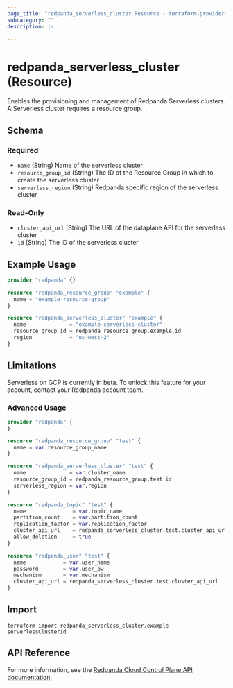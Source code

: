 ```yaml
---
page_title: "redpanda_serverless_cluster Resource - terraform-provider-redpanda"
subcategory: ""
description: |-
  
---
```


# redpanda_serverless_cluster (Resource)



Enables the provisioning and management of Redpanda Serverless clusters. A Serverless cluster requires a resource group.

<!-- schema generated by tfplugindocs -->
## Schema

### Required

- `name` (String) Name of the serverless cluster
- `resource_group_id` (String) The ID of the Resource Group in which to create the serverless cluster
- `serverless_region` (String) Redpanda specific region of the serverless cluster

### Read-Only

- `cluster_api_url` (String) The URL of the dataplane API for the serverless cluster
- `id` (String) The ID of the serverless cluster

## Example Usage

```terraform
provider "redpanda" {}

resource "redpanda_resource_group" "example" {
  name = "example-resource-group"
}

resource "redpanda_serverless_cluster" "example" {
  name              = "example-serverless-cluster"
  resource_group_id = redpanda_resource_group.example.id
  region            = "us-west-2"
}
```

## Limitations

Serverless on GCP is currently in beta. To unlock this feature for your account, contact your Redpanda account team.

### Advanced Usage

```terraform
provider "redpanda" {
}

resource "redpanda_resource_group" "test" {
  name = var.resource_group_name
}

resource "redpanda_serverless_cluster" "test" {
  name              = var.cluster_name
  resource_group_id = redpanda_resource_group.test.id
  serverless_region = var.region
}

resource "redpanda_topic" "test" {
  name               = var.topic_name
  partition_count    = var.partition_count
  replication_factor = var.replication_factor
  cluster_api_url    = redpanda_serverless_cluster.test.cluster_api_url
  allow_deletion     = true
}

resource "redpanda_user" "test" {
  name            = var.user_name
  password        = var.user_pw
  mechanism       = var.mechanism
  cluster_api_url = redpanda_serverless_cluster.test.cluster_api_url
}
```

## Import

```shell
terraform import redpanda_serverless_cluster.example serverlessClusterId
```

## API Reference

For more information, see the [Redpanda Cloud Control Plane API documentation](https://docs.redpanda.com/api/cloud-controlplane-api/).

